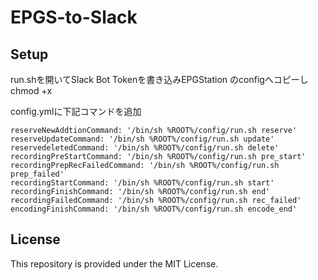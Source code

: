 # EPGS-to-Slack

## Setup
run.shを開いてSlack Bot Tokenを書き込みEPGStation のconfigへコピーしchmod +x

config.ymlに下記コマンドを追加
```
reserveNewAddtionCommand: '/bin/sh %ROOT%/config/run.sh reserve'
reserveUpdateCommand: '/bin/sh %ROOT%/config/run.sh update'
reservedeletedCommand: '/bin/sh %ROOT%/config/run.sh delete'
recordingPreStartCommand: '/bin/sh %ROOT%/config/run.sh pre_start'
recordingPrepRecFailedCommand: '/bin/sh %ROOT%/config/run.sh prep_failed'
recordingStartCommand: '/bin/sh %ROOT%/config/run.sh start'
recordingFinishCommand: '/bin/sh %ROOT%/config/run.sh end'
recordingFailedCommand: '/bin/sh %ROOT%/config/run.sh rec_failed'
encodingFinishCommand: '/bin/sh %ROOT%/config/run.sh encode_end'
```

## License
This repository is provided under the MIT License.
